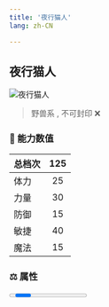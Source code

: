 ```yaml
---
title: '夜行猫人'
lang: zh-CN

---
```


<RouterBack />

## 夜行猫人

![夜行猫人](https://user-images.githubusercontent.com/78347270/115937687-6dac5f80-a4d3-11eb-9ba0-89362a0055e4.gif) 

> 野兽系 , 不可封印 :x:


### 💪 能力数值

| 总档次       | 125            |
| :----------- |:-------------:|
| 体力      | 25   <Stars :number="2.5" />  |
| 力量      | 30   <Stars :number="3" />  |
| 防御      | 15  <Stars :number="1.5" />  | 
| 敏捷      | 40  <Stars :number="4" />  | 
| 魔法      | 15  <Stars :number="1.5" />   | 


### ⚖️ 属性


<Progress earth :number="3" />

<Progress water :number="0" />

<Progress fire :number="0" />

<Progress wind :number="7" />

### ✨ 技能栏 <Strong>?个</Strong>

- 攻击
- 防御

### 👶 1级出现点

- 无



